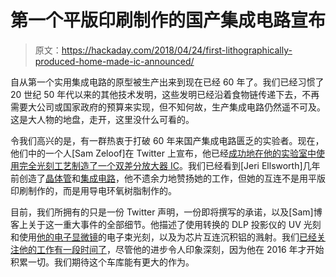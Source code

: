 # 第一个平版印刷制作的国产集成电路宣布

> 原文：<https://hackaday.com/2018/04/24/first-lithographically-produced-home-made-ic-announced/>

自从第一个实用集成电路的原型被生产出来到现在已经 60 年了。我们已经习惯了 20 世纪 50 年代以来的其他技术发明，这些发明已经沿着食物链传递下去，不再需要大公司或国家政府的预算来实现，但不知何故，生产集成电路仍然遥不可及。这是大人物的地盘，走开，这里没什么可看的。

令我们高兴的是，有一群热衷于打破 60 年来国产集成电路匮乏的实验者。现在，他们中的一个人[Sam Zeloof]在 Twitter 上宣布，他已经[成功地在他的实验室中使用完全光刻工艺制造了一个双差分放大器 IC](https://twitter.com/szeloof/status/988589833974140929)。我们已经看到[Jeri Ellsworth]几年前创造了[晶体管](https://hackaday.com/2010/05/13/transistor-fabrication-so-simple-a-child-can-do-it/)和[集成电路](https://hackaday.com/2010/03/10/jeri-makes-integrated-circuits/)，他不遗余力地赞扬她的工作，但她的互连不是用平版印刷制作的，而是用导电环氧树脂制作的。

目前，我们所拥有的只是一份 Twitter 声明，一份即将撰写的承诺，以及[Sam]博客上关于这一重大事件的全部细节。他描述了使用转换的 DLP 投影仪的 UV 光刻和使用[他的电子显微镜](https://hackaday.com/2017/06/11/scanning-electron-microscope-adds-to-already-impressive-garage-lab/)的电子束光刻，以及为芯片互连沉积铝的溅射。我们[已经关注他的工作有一段时间了](https://hackaday.com/2017/02/25/the-fab-lab-next-door-diy-semiconductors/)，尽管他的进步令人印象深刻，因为他在 2016 年才开始积累一切。我们期待这个车库能有更大的作为。